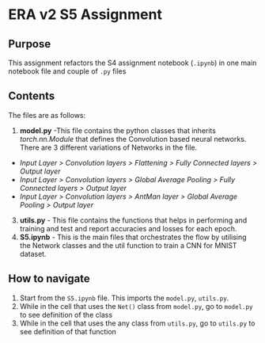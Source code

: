 # ERA v2 S5 Assignment
## Purpose
This assignment refactors the S4 assignment notebook (`.ipynb`) in one main notebook file and couple of `.py` files
## Contents
The files are as follows:  
1. **model.py** -This file contains the python classes that inherits _torch.nn.Module_ that defines the Convolution based neural networks. There are 3 different variations of Networks in the file.
- _Input Layer > Convolution layers > Flattening > Fully Connected layers > Output layer_
- _Input Layer > Convolution layers > Global Average Pooling > Fully Connected layers > Output layer_
- _Input Layer > Convolution layers > AntMan layer > Global Average Pooling > Output layer_
3. **utils.py** - This file contains the functions that helps in performing and training and test and report accuracies and losses for each epoch.
4. **S5.ipynb** - This is the main files that orchestrates the flow by utilising the Network classes and the util function to train a CNN for MNIST dataset.
  
## How to navigate
1. Start from the `S5.ipynb` file. This imports the `model.py`, `utils.py`.
2. While in the cell that uses the `Net()` class from `model.py`, go to `model.py` to see definition of the class
3. While in the cell that uses the any class from `utils.py`, go to `utils.py` to see definition of that function
